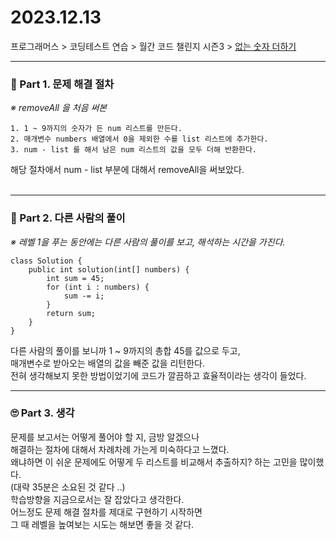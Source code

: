 # 2023.12.13

프로그래머스 > 코딩테스트 연습 > 월간 코드 챌린지 시즌3 > [없는 숫자 더하기](https://school.programmers.co.kr/learn/courses/30/lessons/86051)

---
### 📌 Part 1. 문제 해결 절차
_※ removeAll 을 처음 써본_<br>
```
1. 1 ~ 9까지의 숫자가 든 num 리스트를 만든다.
2. 매개변수 numbers 배열에서 0을 제외한 수를 list 리스트에 추가한다.
3. num - list 를 해서 남은 num 리스트의 값을 모두 더해 반환한다.
```

해당 절차애서 num - list 부분에 대해서 removeAll을 써보았다.<br>
<br>

---
### 📌 Part 2. 다른 사람의 풀이
_※ 레벨 1을 푸는 동안에는 다른 사람의 풀이를 보고, 해석하는 시간을 가진다._<br>
```
class Solution {
    public int solution(int[] numbers) {
        int sum = 45;
        for (int i : numbers) {
            sum -= i;
        }
        return sum;
    }
}
```

다른 사람의 풀이를 보니까 1 ~ 9까지의 총합 45를 값으로 두고,<br>
매개변수로 받아오는 배열의 값을 빼준 값을 리턴한다.<br>
전혀 생각해보지 못한 방법이었기에 코드가 깔끔하고 효율적이라는 생각이 들었다.
<br>

---
### 🙄 Part 3. 생각
문제를 보고서는 어떻게 풀어야 할 지, 금방 알겠으나<br>
해결하는 절차에 대해서 차례차례 가는게 미숙하다고 느꼈다.<br>
왜냐하면 이 쉬운 문제에도 어떻게 두 리스트를 비교해서 추출하지? 하는 고민을 많이했다.<br>
(대략 35분은 소요된 것 같다 ..)<br>
학습방향을 지금으로서는 잘 잡았다고 생각한다.<br>
어느정도 문제 해결 절차를 제대로 구현하기 시작하면<br>
그 때 레벨을 높여보는 시도는 해보면 좋을 것 같다.<br>